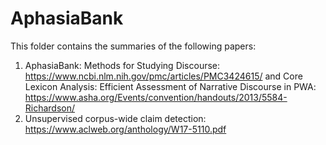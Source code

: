 # AphasiaBank

This folder contains the summaries of the following papers:

  1. AphasiaBank: Methods for Studying Discourse: https://www.ncbi.nlm.nih.gov/pmc/articles/PMC3424615/ and Core Lexicon Analysis: Efficient Assessment of Narrative Discourse in PWA: https://www.asha.org/Events/convention/handouts/2013/5584-Richardson/
  2. Unsupervised corpus-wide claim detection: https://www.aclweb.org/anthology/W17-5110.pdf
